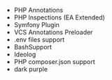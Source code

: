 - PHP Annotations
 - PHP Inspections (EA Extended)
 - Symfony Plugin
 - VCS Annotations Preloader
 - .env files support
 - BashSupport
 - Ideolog
 - PHP composer.json support
 - dark purple